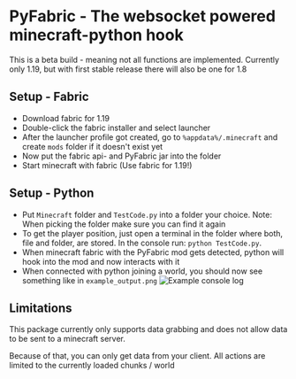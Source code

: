 # PyFabric - The websocket powered minecraft-python hook

This is a beta build - meaning not all functions are implemented.
Currently only 1.19, but with first stable release there will also be one for 1.8

## Setup - Fabric
- Download fabric for 1.19
- Double-click the fabric installer and select launcher
- After the launcher profile got created, go to `%appdata%/.minecraft` and create `mods` folder if it doesn't exist yet
- Now put the fabric api- and PyFabric jar into the folder
- Start minecraft with fabric (Use fabric for 1.19!)

## Setup - Python
- Put ``Minecraft`` folder and `TestCode.py` into a folder your choice. Note: 
When picking the folder make sure you can find it again
- To get the player position, just open a terminal in the folder where both, file and folder, are stored.
In the console run: ``python TestCode.py``.
- When minecraft fabric with the PyFabric mod gets detected, python will hook into the mod
and now interacts with it
- When connected with python joining a world, you should now see something like in ``example_output.png``
![Example console log](example_output.png)

## Limitations

This package currently only supports data grabbing and does not allow data to be sent to a minecraft server.

Because of that, you can only get data from your client. All actions are limited to the currently loaded chunks / world